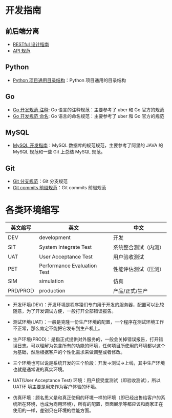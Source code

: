 # 开发指南

## 前后端分离

*   [RESTful 设计指南](22-frontend_backend_separation/RESTful%20设计指南.md)
*   [API 规范](22-frontend_backend_separation/API%20规范.md)


## Python

*   [Python 项目通用目录结构](23-Python/Python%20项目通用目录结构.md)：Python 项目通用的目录结构


## Go

*   [Go 开发规范 注释](23-Go/Go%20开发规范%20注释.md): Go 语言的注释规范：主要参考了 uber 和 Go 官方的规范
*   [Go 开发规范 命名](23-Go/Go%20开发规范%20命名.md): Go 语言的命名规范：主要参考了 uber 和 Go 官方的规范


## MySQL

*   [MySQL 开发指南](42-MySQL/MySQL%20开发指南.md)：MySQL 数据库的规范规范，主要参考了阿里的 JAVA 的 MySQL 规范和一些 Git 上总结 MySQL 规范。


## Git

*   [Git 分支规范](47-Git/Git%20分支规范.md)：Git 分支规范
*   [Git commits 前缀规范](47-Git/Git%20commits%20前缀规范.md)：Git commits 前缀规范


# 各类环境缩写

| 英文缩写     | 英文                          | 中文         |
|----------|-----------------------------|------------|
| DEV      | development                 | 开发         |
| SIT      | System Integrate Test       | 系统整合测试（内测） |
| UAT      | User Acceptance Test        | 用户验收测试     |
| PET      | Performance Evaluation Test | 性能评估测试（压测） |
| SIM      | simulation                  | 仿真         |
| PRD/PROD | production                  | 产品/正式/生产   |

*   开发环境(DEV)：开发环境是程序猿们专门用于开发的服务器，配置可以比较随意，为了开发调试方便，一般打开全部错误报告。

*   测试环境(UAT)：一般是克隆一份生产环境的配置，一个程序在测试环境工作不正常，那么肯定不能把它发布到生产机上。

*   生产环境(PROD)：是指正式提供对外服务的，一般会关掉错误报告，打开错误日志。可以理解为包含所有的功能的环境，任何项目所使用的环境都以这个为基础，然后根据客户的个性化需求来做调整或者修改。

*   三个环境也可以说是系统开发的三个阶段：开发->测试->上线，其中生产环境也就是通常说的真实环境。

*   UAT(User Acceptance Test) 环境：用户接受度测试（即验收测试），所以 UAT环 境主要是用来作为客户体验的环境。

*   仿真环境：顾名思义是和真正使用的环境一样的环境（即已经出售给客户的系统所在环境，也成为商用环境），所有的配置，页面展示等都应该和商家正在使用的一样，差别只在环境的性能方面。
